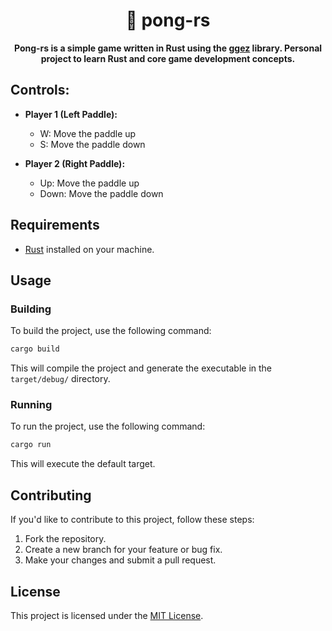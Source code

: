 <div align="center">

# 🧶 pong-rs

**Pong-rs is a simple game written in Rust using the [ggez](https://github.com/ggez/ggez) library. Personal project to learn Rust and core game development concepts.**

</div>

## Controls:

- **Player 1 (Left Paddle):**
    - W: Move the paddle up
    - S: Move the paddle down

- **Player 2 (Right Paddle):**
    - Up: Move the paddle up
    - Down: Move the paddle down

## Requirements

- [Rust](https://www.rust-lang.org/tools/install) installed on your machine.

## Usage

### Building

To build the project, use the following command:

```bash
cargo build
```

This will compile the project and generate the executable in the `target/debug/` directory.

### Running

To run the project, use the following command:

```bash
cargo run
```

This will execute the default target.

## Contributing

If you'd like to contribute to this project, follow these steps:

1. Fork the repository.
2. Create a new branch for your feature or bug fix.
3. Make your changes and submit a pull request.

## License

This project is licensed under the [MIT License](LICENSE).
